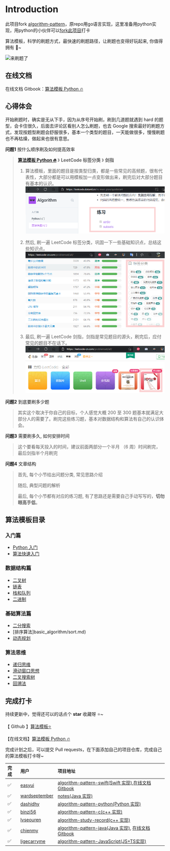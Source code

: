 # Introduction

此项目fork [algorithm-pattern](https://github.com/greyireland/algorithm-pattern)，原repo用go语言实现，这里准备用python实现，用python的小伙伴可以[fork此项目](https://github.com/dataml-cn/algorithm-pattern-python)打卡

算法模板，科学的刷题方式，最快速的刷题路径，让刷题也变得好玩起来, 你值得拥有 🐶~

![&#x6765;&#x5237;&#x9898;&#x4E86;](https://img.fuiboom.com/img/title.png)

## 在线文档
在线文档 Gitbook：[算法模板 Python 🔥](https://leetcode.dataml.cn/)

## 心得体会

开始刷题时，确实是无从下手，因为从序号开始刷，刷到几道题就遇到 hard 的题型，会卡住很久，后面去评论区看别人怎么刷题，也去 Google 搜索最好的刷题方式，发现按题型刷题会舒服很多，基本一个类型的题目，一天能做很多，慢慢刷题也不再枯燥，做起来也很有意思。

**问题1**  按什么顺序刷及如何提高效率
> **[算法模板 Python 🔥](https://leetcode.dataml.cn/)** 》 **LeetCode 标签分类** 》 **剑指**
> 
> 1. 算法模板，里面的题目是按类型归类，都是一些常见的高频题，很有代表性，大部分都是可以用模板加一点变形做出来，刷完后对大部分题目有基本的认识。
> ![readme_pattern_quiz](.gitbook/assets/images/readme_pattern_quiz.png)
> 
> 
> 2. 然后, 刷一遍 LeetCode 标签分类，巩固一下一些基础知识点，总结这些知识点。
> ![readme_pattern_type](.gitbook/assets/images/readme_pattern_type.png)
> 
> 3. 最后, 刷一遍 LeetCode 剑指，剑指是常见题目的源头，刷完后，应付常见的题目不在话下。
> ![readme_pattern_offer](.gitbook/assets/images/readme_pattern_offer.png)
> 

**问题2**  到底要刷多少题
> 其实这个取决于你自己的目标，个人感觉大概 200 至 300 题基本就满足大部分人的需要了。刷完这些练习题，基本对数据结构和算法有自己的认识体会。

**问题3** 需要刷多久, 如何安排时间
> 这个要看每天投入的时间，建议前面两部分一个半月 （6 周）时间刷完，最后剑指半个月刷完

**问题4** 文章结构
> 首先, 每个小节给出问题分类, 常见思路介绍
> 
> 随后, 典型问题的解析
> 
> 最后, 每个小节都有对应的练习题, 有了思路还是需要自己手动写写的，**切勿眼高手低**。


## 算法模板目录

### 入门篇

* [Python 入门](introduction/python.md)
* [算法快速入门](introduction/quickstart.md)

### 数据结构篇

* [二叉树](data_structure/binary_tree.md)
* [链表](data_structure/linked_list.md)
* [栈和队列](data_structure/stack_queue.md)
* [二进制](data_structure/binary_op.md)

### 基础算法篇

* [二分搜索](basic_algorithm/binary_search.md)
* [排序算法]basic_algorithm/sort.md)
* [动态规划](basic_algorithm/dp.md)

### 算法思维

* [递归思维](advanced_algorithm/recursion.md)
* [滑动窗口思想](advanced_algorithm/slide_window.md)
* [二叉搜索树](advanced_algorithm/binary_search_tree.md)
* [回溯法](advanced_algorithm/backtrack.md)

## 完成打卡

持续更新中，觉得还可以的话点个 **star** 收藏呀 ⭐️~

【 Github 】[算法模板⭐️](https://github.com/dataml-cn/algorithm-pattern-python) 

【在线文档】[算法模板 Python 🔥](https://leetcode.dataml.cn/)

完成计划之后，可以提交 Pull requests，在下面添加自己的项目仓库，完成自己的算法模板打卡呀~

| 完成 | 用户 | 项目地址 |
| :--- | :--- | :--- |
| ✅ | [easyui](https://github.com/easyui/) | [algorithm-pattern-swift\(Swift 实现\)](https://github.com/easyui/algorithm-pattern-swift),[在线文档 Gitbook](https://zyj.gitbook.io/algorithm-pattern-swift/) |
| ✅ | [wardseptember](https://github.com/wardseptember) | [notes\(Java 实现\)](https://github.com/wardseptember/notes) |
| ✅ | [dashidhy](https://github.com/dashidhy) | [algorithm-pattern-python\(Python 实现\)](https://github.com/dashidhy/algorithm-pattern-python) |
| ✅ | [binzi56](https://github.com/binzi56) | [algorithm-pattern-c\(c++ 实现\)](https://github.com/binzi56/algorithm-pattern-c) |
| ✅ | [lvseouren](https://github.com/lvseouren) | [algorithm-study-record\(c++ 实现\)](https://github.com/lvseouren/algorithm-study-record) |
| ✅ | [chienmy](https://github.com/chienmy) | [algorithm-pattern-java\(Java 实现\)](https://github.com/chienmy/algorithm-pattern-java), [在线文档 Gitbook](https://chienmy.gitbook.io/algorithm-pattern-java/) |
| ✅ | [ligecarryme](https://github.com/ligecarryme) | [algorithm-pattern-JavaScript\(JS+TS实现\)](https://github.com/ligecarryme/algorithm-pattern-JavaScript) |

